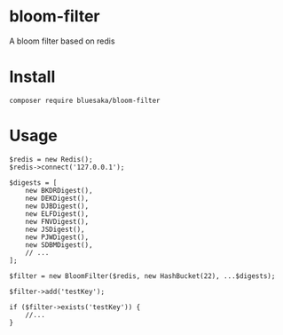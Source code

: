 # bloom-filter
A bloom filter based on redis

# Install
```
composer require bluesaka/bloom-filter
```

# Usage
```
$redis = new Redis();
$redis->connect('127.0.0.1');

$digests = [
    new BKDRDigest(),
    new DEKDigest(),
    new DJBDigest(),
    new ELFDigest(),
    new FNVDigest(),
    new JSDigest(),
    new PJWDigest(),
    new SDBMDigest(),
    // ...
];

$filter = new BloomFilter($redis, new HashBucket(22), ...$digests);

$filter->add('testKey');

if ($filter->exists('testKey')) {
    //...
}
```